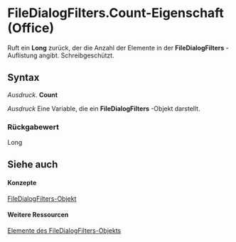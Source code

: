 
# FileDialogFilters.Count-Eigenschaft (Office)

Ruft ein  **Long** zurück, der die Anzahl der Elemente in der **FileDialogFilters** -Auflistung angibt. Schreibgeschützt.


## Syntax

 _Ausdruck_. **Count**

 _Ausdruck_ Eine Variable, die ein **FileDialogFilters** -Objekt darstellt.


### Rückgabewert

Long


## Siehe auch


#### Konzepte


[FileDialogFilters-Objekt](a74663cf-ad63-e41a-8d5e-e51e8a20c173.md)
#### Weitere Ressourcen


[Elemente des FileDialogFilters-Objekts](http://msdn.microsoft.com/library/badd8f49-3f59-837f-ed20-a4a849910d4c%28Office.15%29.aspx)
